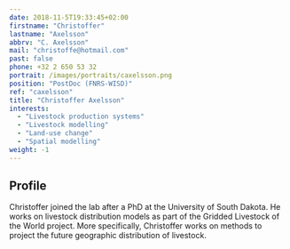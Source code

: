```yaml
---
date: 2018-11-5T19:33:45+02:00
firstname: "Christoffer"
lastname: "Axelsson"
abbrv: "C. Axelsson"
mail: "christoffe@hotmail.com"
past: false
phone: +32 2 650 53 32
portrait: /images/portraits/caxelsson.png
position: "PostDoc (FNRS-WISD)"
ref: "caxelsson"
title: "Christoffer Axelsson"
interests:
  - "Livestock production systems"
  - "Livestock modelling"
  - "Land-use change"
  - "Spatial modelling"
weight: -1
---
```


## Profile

Christoffer joined the lab after a PhD at the University of South Dakota. He works on livestock distribution models as part of the Gridded Livestock of 
the World project. More specifically, Christoffer works on methods to project the future geographic distribution of livestock.

